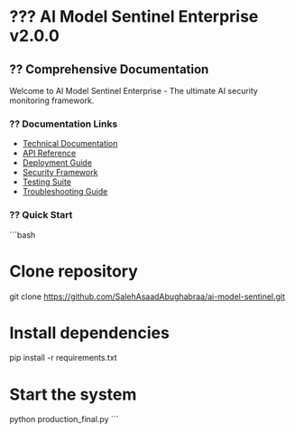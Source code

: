 # ??? AI Model Sentinel Enterprise v2.0.0 
 
## ?? Comprehensive Documentation 
 
Welcome to AI Model Sentinel Enterprise - The ultimate AI security monitoring framework. 
 
### ?? Documentation Links 
- [Technical Documentation](docs/TECHNICAL_DOCUMENTATION.md) 
- [API Reference](docs/API_REFERENCE.md) 
- [Deployment Guide](docs/DEPLOYMENT_GUIDE.md) 
- [Security Framework](docs/SECURITY_FRAMEWORK.md) 
- [Testing Suite](docs/TESTING_SUITE.md) 
- [Troubleshooting Guide](docs/TROUBLESHOOTING.md) 
 
### ?? Quick Start 
\`\`\`bash 
# Clone repository 
git clone https://github.com/SalehAsaadAbughabraa/ai-model-sentinel.git 
 
# Install dependencies 
pip install -r requirements.txt 
 
# Start the system 
python production_final.py 
\`\`\` 
